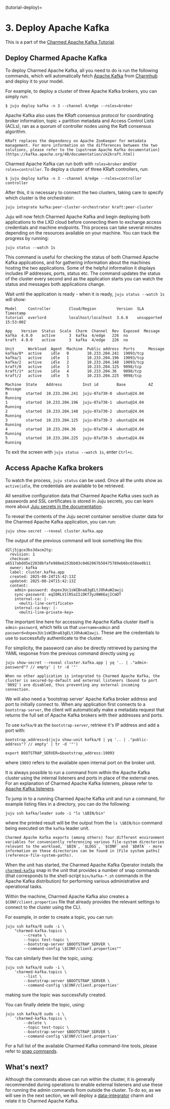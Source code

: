 (tutorial-deploy)=
# 3. Deploy Apache Kafka

This is a part of the [Charmed Apache Kafka Tutorial](index.md).

## Deploy Charmed Apache Kafka

To deploy Charmed Apache Kafka, all you need to do is run the following commands, which will automatically fetch [Apache Kafka](https://charmhub.io/kafka?channel=4/edge) from [Charmhub](https://charmhub.io/) and deploy it to your model.

For example, to deploy a cluster of three Apache Kafka brokers, you can simply run:

```shell
$ juju deploy kafka -n 3 --channel 4/edge --roles=broker
```

Apache Kafka also uses the KRaft consensus protocol for coordinating broker information, topic + partition metadata and Access Control Lists (ACLs), ran as a quorum of controller nodes using the Raft consensus algorithm.

```{note}
KRaft replaces the dependency on Apache ZooKeeper for metadata management. For more information on the differences between the two solutions, please refer to the [upstream Apache Kafka documentation](https://kafka.apache.org/40/documentation/zk2kraft.html)
```

Charmed Apache Kafka can run both with `roles=broker` and/or `roles=controller`. To deploy a cluster of three KRaft controllers, run:

```shell
$ juju deploy kafka -n 3 --channel 4/edge --roles=controller controller
```

After this, it is necessary to connect the two clusters, taking care to specify which cluster is the orchestrator:

```shell
juju integrate kafka:peer-cluster-orchestrator kraft:peer-cluster
```

Juju will now fetch Charmed Apache Kafka and begin deploying both applications to the LXD cloud before connecting them to exchange access credentials and machine endpoints. This process can take several minutes depending on the resources available on your machine. You can track the progress by running:

```shell
juju status --watch 1s
```

This command is useful for checking the status of both Charmed Apache Kafka applications, and for gathering information about the machines hosting the two applications. Some of the helpful information it displays includes IP addresses, ports, status etc. 
The command updates the status of the cluster every second and as the application starts you can watch the status and messages both applications change. 

Wait until the application is ready - when it is ready, `juju status --watch 1s` will show:

```shell
Model     Controller        Cloud/Region         Version  SLA          Timestamp
tutorial  overlord          localhost/localhost  3.6.8    unsupported  15:53:00Z

App    Version  Status  Scale  Charm  Channel  Rev  Exposed  Message
kafka  4.0.0    active      3  kafka  4/edge   226  no       
kraft  4.0.0    active      3  kafka  4/edge   226  no       

Unit      Workload  Agent  Machine  Public address  Ports      Message
kafka/0*  active    idle   0        10.233.204.241  19093/tcp  
kafka/1   active    idle   1        10.233.204.196  19093/tcp  
kafka/2   active    idle   2        10.233.204.148  19093/tcp  
kraft/0   active    idle   3        10.233.204.125  9098/tcp   
kraft/1*  active    idle   4        10.233.204.36   9098/tcp   
kraft/2   active    idle   5        10.233.204.225  9098/tcp   

Machine  State    Address         Inst id        Base          AZ  Message
0        started  10.233.204.241  juju-07a730-0  ubuntu@24.04      Running
1        started  10.233.204.196  juju-07a730-1  ubuntu@24.04      Running
2        started  10.233.204.148  juju-07a730-2  ubuntu@24.04      Running
3        started  10.233.204.125  juju-07a730-3  ubuntu@24.04      Running
4        started  10.233.204.36   juju-07a730-4  ubuntu@24.04      Running
5        started  10.233.204.225  juju-07a730-5  ubuntu@24.04      Running
```

To exit the screen with `juju status --watch 1s`, enter `Ctrl+c`.

## Access Apache Kafka brokers

To watch the process, `juju status` can be used. Once all the units show as `active|idle`, the credentials are available to be retrieved.

All sensitive configuration data that Charmed Apache Kafka uses such as passwords and SSL certificates is stored in Juju secrets, you can learn more about [Juju secrets in the documentation](https://documentation.ubuntu.com/juju/3.6/reference/secret/).

To reveal the contents of the Juju secret container sensitive cluster data for the Charmed Apache Kafka application, you can run:

```shell
juju show-secret --reveal cluster.kafka.app
```

The output of the previous command will look something like this:

```shell
d2lj5jgco3bs3dacm2tg:
  revision: 1
  checksum: a6517abdd5e22038bfafe988e6253bb03c0462067b50475789eb6bc658ee0b11
  owner: kafka
  label: cluster.kafka.app
  created: 2025-08-24T15:42:13Z
  updated: 2025-08-24T15:42:13Z
  content:
    admin-password: dxpex3Uc1sWIBna83gELtJOhAuW2awji
    sync-password: eqI0RLV1lRSaIIiDKf3yz0W66ajICmDT
    internal-ca: |-
      <multi-line-certificate>
    internal-ca-key: |-
      <multi-line-private-key>
```

The important line here for accessing the Apache Kafka cluster itself is `admin-password`, which tells us that `username=admin` and `password=dxpex3Uc1sWIBna83gELtJOhAuW2awji`. These are the credentials to use to successfully authenticate to the cluster.

For simplicity, the password can also be directly retrieved by parsing the YAML response from the previous command directly using `yq`:

```shell
juju show-secret --reveal cluster.kafka.app | yq '.. | ."admin-password"? // empty' | tr -d '"'
```

```{caution}
When no other application is integrated to Charmed Apache Kafka, the cluster is secured-by-default and external listeners (bound to port `9092`) are disabled, thus preventing any external incoming connection. 
```

We will also need a 'bootstrap server' Apache Kafka broker address and port to initially connect to. When any application first connects to a `bootstrap-server`, the client will automatically make a metadata request that returns the full set of Apache Kafka brokers with their addresses and ports.

To use `kafka/0` as the `bootstrap-server`, retrieve it's IP address and add a port with:

```shell
bootstrap_address=$(juju show-unit kafka/0 | yq '.. | ."public-address"? // empty' | tr -d '"')

export BOOTSTRAP_SERVER=$bootstrap_address:19093
```

where `19093` refers to the available open internal port on the broker unit.

It is always possible to run a command from within the Apache Kafka cluster using the internal listeners and ports in place of the external ones. For an explanation of Charmed Apache Kafka listeners, please refer to [Apache Kafka listeners](reference-broker-listeners).

To jump in to a running Charmed Apache Kafka unit and run a command, for example listing files in a directory, you can do the following:

```shell
juju ssh kafka/leader sudo -i "ls \$BIN/bin"
```

where the printed result will be the output from the `ls \$BIN/bin` command being executed on the `kafka` leader unit.

```{note}
Charmed Apache Kafka exports (among others) four different environment variables for conveniently referencing various file-system directories relevant to the workload, `$BIN`, `$LOGS`, `$CONF` and `$DATA` - more information on these directories can be found in [File system paths](reference-file-system-paths).
```

When the unit has started, the Charmed Apache Kafka Operator installs the [`charmed-kafka`](https://snapcraft.io/charmed-kafka) snap in the unit that provides a number of snap commands (that corresponds to the shell-script `bin/kafka-*.sh` commands in the Apache Kafka distribution) for performing various administrative and operational tasks.

Within the machine, Charmed Apache Kafka also creates a `$CONF/client.properties` file that already provides the relevant settings to connect to the cluster using the CLI.

For example, in order to create a topic, you can run:

```shell
juju ssh kafka/0 sudo -i \
    "charmed-kafka.topics \
        --create \
        --topic test-topic \
        --bootstrap-server $BOOTSTRAP_SERVER \
        --command-config \$CONF/client.properties""
```

You can similarly then list the topic, using:

```shell
juju ssh kafka/0 sudo -i \
    'charmed-kafka.topics \
        --list \
        --bootstrap-server $BOOTSTRAP_SERVER \
        --command-config \$CONF/client.properties'
```

making sure the topic was successfully created.

You can finally delete the topic, using:

```shell
juju ssh kafka/0 sudo -i \
    'charmed-kafka.topics \
        --delete \
        --topic test-topic \
        --bootstrap-server $BOOTSTRAP_SERVER \
        --command-config \$CONF/client.properties'
```

For a full list of the available Charmed Kafka command-line tools, please refer to [snap commands](reference-snap-commands).

## What's next?

Although the commands above can run within the cluster, it is generally recommended during operations to enable external listeners and use these for running the admin commands from outside the cluster. 
To do so, as we will see in the next section, we will deploy a [data-integrator](https://charmhub.io/data-integrator) charm and relate it to Charmed Apache Kafka.

